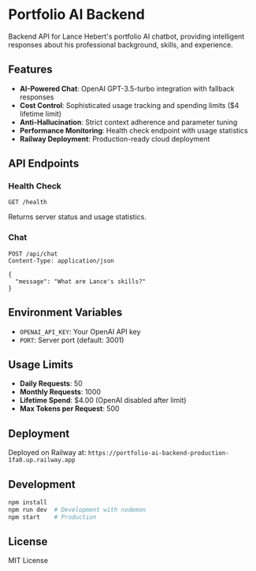 # Portfolio AI Backend

Backend API for Lance Hebert's portfolio AI chatbot, providing intelligent responses about his professional background, skills, and experience.

## Features

- **AI-Powered Chat**: OpenAI GPT-3.5-turbo integration with fallback responses
- **Cost Control**: Sophisticated usage tracking and spending limits ($4 lifetime limit)
- **Anti-Hallucination**: Strict context adherence and parameter tuning
- **Performance Monitoring**: Health check endpoint with usage statistics
- **Railway Deployment**: Production-ready cloud deployment

## API Endpoints

### Health Check
```
GET /health
```
Returns server status and usage statistics.

### Chat
```
POST /api/chat
Content-Type: application/json

{
  "message": "What are Lance's skills?"
}
```

## Environment Variables

- `OPENAI_API_KEY`: Your OpenAI API key
- `PORT`: Server port (default: 3001)

## Usage Limits

- **Daily Requests**: 50
- **Monthly Requests**: 1000
- **Lifetime Spend**: $4.00 (OpenAI disabled after limit)
- **Max Tokens per Request**: 500

## Deployment

Deployed on Railway at: `https://portfolio-ai-backend-production-1fa0.up.railway.app`

## Development

```bash
npm install
npm run dev  # Development with nodemon
npm start    # Production
```

## License

MIT License

